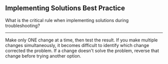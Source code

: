 ## Implementing Solutions Best Practice

What is the critical rule when implementing solutions during troubleshooting?

---

Make only ONE change at a time, then test the result. If you make multiple changes simultaneously, it becomes difficult to identify which change corrected the problem. If a change doesn't solve the problem, reverse that change before trying another option.

